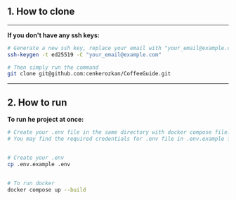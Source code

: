 ## 1. How to clone

--- 

**If you don't have any ssh keys:**

```bash
# Generate a new ssh key, replace your email with "your_email@example.com"
ssh-keygen -t ed25519 -C "your_email@example.com"

# Then simply run the command
git clone git@github.com:cenkerozkan/CoffeeGuide.git


```





---

## 2. How to run

**To run he project at once:**

```bash
# Create your .env file in the same directory with docker compose file.
# You may find the required credentials for .env file in .env.example file


# Create your .env
cp .env.example .env


# To run docker
docker compose up --build 
```
